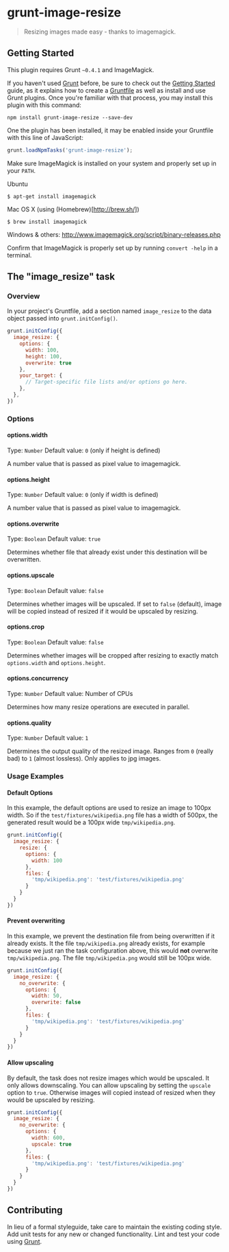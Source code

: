 # grunt-image-resize

> Resizing images made easy - thanks to imagemagick.

## Getting Started
This plugin requires Grunt `~0.4.1` and ImageMagick.

If you haven't used [Grunt](http://gruntjs.com/) before, be sure to check out the [Getting Started](http://gruntjs.com/getting-started) guide, as it explains how to create a [Gruntfile](http://gruntjs.com/sample-gruntfile) as well as install and use Grunt plugins. Once you're familiar with that process, you may install this plugin with this command:

```shell
npm install grunt-image-resize --save-dev
```

One the plugin has been installed, it may be enabled inside your Gruntfile with this line of JavaScript:

```js
grunt.loadNpmTasks('grunt-image-resize');
```

Make sure ImageMagick is installed on your system and properly set up in your `PATH`.

Ubuntu
```shell
$ apt-get install imagemagick
```

Mac OS X (using (Homebrew)[http://brew.sh/])
```shell
$ brew install imagemagick
```

Windows & others: http://www.imagemagick.org/script/binary-releases.php

Confirm that ImageMagick is properly set up by running `convert -help` in a terminal.

## The "image_resize" task

### Overview
In your project's Gruntfile, add a section named `image_resize` to the data object passed into `grunt.initConfig()`.

```js
grunt.initConfig({
  image_resize: {
    options: {
      width: 100,
      height: 100,
      overwrite: true
    },
    your_target: {
      // Target-specific file lists and/or options go here.
    },
  },
})
```

### Options

#### options.width
Type: `Number`
Default value: `0` (only if height is defined)

A number value that is passed as pixel value to imagemagick.

#### options.height
Type: `Number`
Default value: `0` (only if width is defined)

A number value that is passed as pixel value to imagemagick.

#### options.overwrite
Type: `Boolean`
Default value: `true`

Determines whether file that already exist under this destination will be overwritten.

#### options.upscale
Type: `Boolean`
Default value: `false`

Determines whether images will be upscaled. If set to `false` (default), image will be copied instead of resized if it would be upscaled by resizing.

#### options.crop
Type: `Boolean`
Default value: `false`

Determines whether images will be cropped after resizing to exactly match `options.width` and `options.height`.

#### options.concurrency
Type: `Number`
Default value: Number of CPUs

Determines how many resize operations are executed in parallel.

#### options.quality
Type: `Number`
Default value: `1`

Determines the output quality of the resized image. Ranges from `0` (really bad) to `1` (almost lossless). Only applies to jpg images.

### Usage Examples

#### Default Options
In this example, the default options are used to resize an image to 100px width. So if the `test/fixtures/wikipedia.png` file has a width of 500px, the generated result would be a 100px wide `tmp/wikipedia.png`.

```js
grunt.initConfig({
  image_resize: {
    resize: {
      options: {
        width: 100
      },
      files: {
        'tmp/wikipedia.png': 'test/fixtures/wikipedia.png'
      }
    }
  }
})
```

#### Prevent overwriting
In this example, we prevent the destination file from being overwritten if it already exists. It the file `tmp/wikipedia.png` already exists, for example because we just ran the task configuration above, this would **not** overwrite `tmp/wikipedia.png`. The file `tmp/wikipedia.png` would still be 100px wide.

```js
grunt.initConfig({
  image_resize: {
    no_overwrite: {
      options: {
        width: 50,
        overwrite: false
      },
      files: {
        'tmp/wikipedia.png': 'test/fixtures/wikipedia.png'
      }
    }
  }
})
```

#### Allow upscaling
By default, the task does not resize images which would be upscaled. It only allows downscaling. You can allow upscaling by setting the `upscale` option to `true`. Otherwise images will copied instead of resized when they would be upscaled by resizing.

```js
grunt.initConfig({
  image_resize: {
    no_overwrite: {
      options: {
        width: 600,
        upscale: true
      },
      files: {
        'tmp/wikipedia.png': 'test/fixtures/wikipedia.png'
      }
    }
  }
})
```

## Contributing
In lieu of a formal styleguide, take care to maintain the existing coding style. Add unit tests for any new or changed functionality. Lint and test your code using [Grunt](http://gruntjs.com/).
